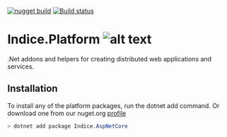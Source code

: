 [![nugget build](https://github.com/indice-co/Indice.Platform/actions/workflows/publish_to_nuget.yml/badge.svg)](https://github.com/indice-co/Indice.Platform/actions/workflows/publish_to_nuget.yml)
[![Build status](https://ci.appveyor.com/api/projects/status/m3tg2p3igoppg3eq?svg=true)](https://ci.appveyor.com/project/cleftheris/indice-platform)

# Indice.Platform ![alt text](icon/icon-64.png "Indice logo")
.Net addons and helpers for creating distributed web applications and services.

## Installation

To install any of the platform packages, run the dotnet add command. Or download one from our nuget.org [profile](https://www.nuget.org/profiles/indice)

```powershell
> dotnet add package Indice.AspNetCore
```
